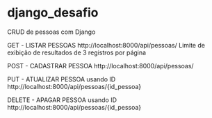 # django_desafio

CRUD de pessoas com Django

GET - LISTAR PESSOAS
http://localhost:8000/api/pessoas/
Limite de exibição de resultados de 3 registros por página

POST - CADASTRAR PESSOA
http://localhost:8000/api/pessoas/

PUT - ATUALIZAR PESSOA usando ID
http://localhost:8000/api/pessoas/{id_pessoa}

DELETE - APAGAR PESSOA usando ID
http://localhost:8000/api/pessoas/{id_pessoa}
